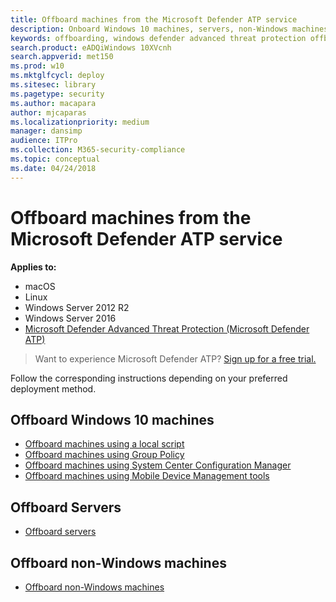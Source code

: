 ```yaml
---
title: Offboard machines from the Microsoft Defender ATP service
description: Onboard Windows 10 machines, servers, non-Windows machines from the Microsoft Defender ATP service
keywords: offboarding, windows defender advanced threat protection offboarding, windows atp offboarding
search.product: eADQiWindows 10XVcnh
search.appverid: met150
ms.prod: w10
ms.mktglfcycl: deploy
ms.sitesec: library
ms.pagetype: security
ms.author: macapara
author: mjcaparas
ms.localizationpriority: medium
manager: dansimp
audience: ITPro
ms.collection: M365-security-compliance 
ms.topic: conceptual
ms.date: 04/24/2018
---
```


# Offboard machines from the Microsoft Defender ATP service

**Applies to:**
- macOS
- Linux
- Windows Server 2012 R2
- Windows Server 2016
- [Microsoft Defender Advanced Threat Protection (Microsoft Defender ATP)](https://go.microsoft.com/fwlink/p/?linkid=2069559)



>Want to experience Microsoft Defender ATP? [Sign up for a free trial.](https://www.microsoft.com/en-us/WindowsForBusiness/windows-atp?ocid=docs-wdatp-offboardmachines-abovefoldlink)

Follow the corresponding instructions depending on your preferred deployment method.

## Offboard Windows 10 machines
  - [Offboard machines using a local script](configure-endpoints-script-windows-defender-advanced-threat-protection.md#offboard-machines-using-a-local-script)
  - [Offboard machines using Group Policy](configure-endpoints-gp-windows-defender-advanced-threat-protection.md#offboard-machines-using-group-policy)
  - [Offboard machines using System Center Configuration Manager](configure-endpoints-sccm-windows-defender-advanced-threat-protection.md#offboard-machines-using-system-center-configuration-manager)
  - [Offboard machines using Mobile Device Management tools](configure-endpoints-mdm-windows-defender-advanced-threat-protection.md#offboard-and-monitor-machines-using-mobile-device-management-tools)

## Offboard Servers
  - [Offboard servers](configure-server-endpoints-windows-defender-advanced-threat-protection.md#offboard-servers)

## Offboard non-Windows machines
  - [Offboard non-Windows machines](configure-endpoints-non-windows-windows-defender-advanced-threat-protection.md#offboard-non-windows-machines)

